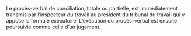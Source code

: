 Le procès-verbal de conciliation, totale ou partielle, est immédiatement transmis par l’inspecteur du travail au président du tribunal du travail qui y appose la formule exécutoire.
L’exécution du procès-verbal est ensuite poursuivie comme celle d’un jugement.
